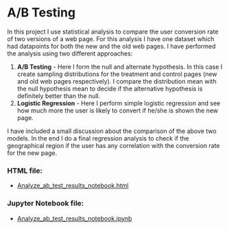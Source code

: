 # A/B Testing #

In this project I use statistical analysis to compare the user conversion rate of two versions of a web page. For this analysis I have one dataset which had datapoints for both the new and the old web pages. I have performed the analysis using two different approaches:
1. **A/B Testing** - Here I form the null and alternate hypothesis. In this case I create sampling distributions for the treatment and control pages (new and old web pages respectively). I compare the distribution mean with the null hypothesis mean to decide if the alternative hypothesis is definitely better than the null.
2. **Logistic Regression** - Here I perform simple logistic regression and see how much more the user is likely to convert if he/she is shown the new page.

I have included a small discussion about the comparison of the above two models. In the end I do a final regression analysis to check if the geographical region if the user has any correlation with the conversion rate for the new page.


### HTML file:
- [Analyze_ab_test_results_notebook.html](http://htmlpreview.github.io/?https://github.com/schauhan/DataAnalysis/blob/master/AB%20Testing/Analyze_ab_test_results_notebook.html)

### Jupyter Notebook file:
- [Analyze_ab_test_results_notebook.ipynb](https://nbviewer.jupyter.org/github/schauhan/DataAnalysis/blob/master/AB%20Testing/Analyze_ab_test_results_notebook.ipynb)
